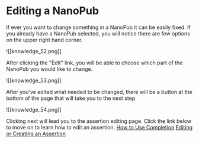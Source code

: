 # Editing a NanoPub

If ever you want to change something in a NanoPub it can be easily fixed. If you already have a NanoPub selected, you will notice there are few options on the upper right hand corner.

![[knowledge_52.png]]

   After clicking the "Edit" link, you will be able to choose which part of the NanoPub you would like to change.

![[knowledge_53.png]]

   After you've edited what needed to be changed, there will be a button at the bottom of the page that will take you to the next step.

![[knowledge_54.png]]

   Clicking next will lead you to the assertion editing page. Click the link below to move on to learn how to edit an assertion.
[How to Use Completion](https://help.biodati.com/en/articles/2141580-how-to-use-completion-when-editing-or-creating-an-assertion)
[Editing or Creating an Assertion](https://help.biodati.com/nanopubs/creating-editing/how-to-use-completion-when-editing-or-creating-an-assertion)
